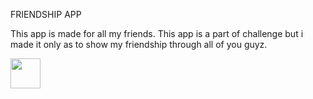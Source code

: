FRIENDSHIP APP

This app is made for all my friends. This app is a part of challenge but i made it only as to show my friendship through all of you guyz.


<img src="(https://i.imgur.com/MkbuR9C.jpg)" width="48">



